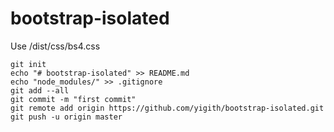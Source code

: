 # bootstrap-isolated
Use /dist/css/bs4.css

```
git init
echo "# bootstrap-isolated" >> README.md
echo "node_modules/" >> .gitignore
git add --all
git commit -m "first commit"
git remote add origin https://github.com/yigith/bootstrap-isolated.git
git push -u origin master
```
